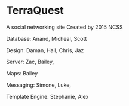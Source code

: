 # TerraQuest
A social networking site
Created by 2015 NCSS

Database:
Anand,
Micheal,
Scott

Design:
Daman,
Hail,
Chris,
Jaz

Server:
Zac,
Bailey,

Maps:
Bailey

Messaging:
Simone,
Luke,

Template Engine:
Stephanie,
Alex
